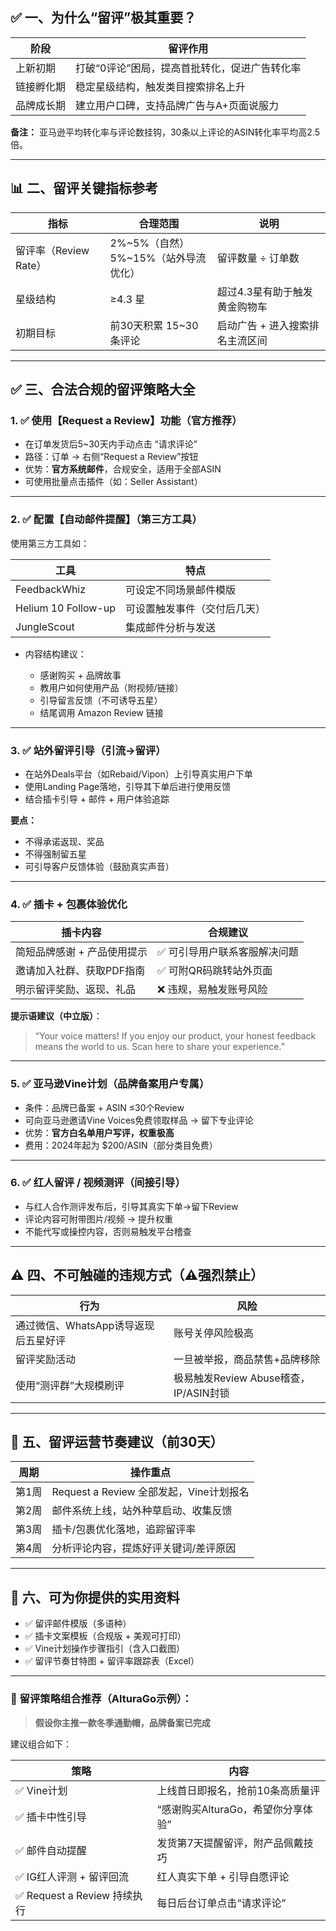 ## ✅ 一、为什么“留评”极其重要？

| 阶段    | 留评作用                     |
| ----- | ------------------------ |
| 上新初期  | 打破“0评论”困局，提高首批转化，促进广告转化率 |
| 链接孵化期 | 稳定星级结构，触发类目搜索排名上升        |
| 品牌成长期 | 建立用户口碑，支持品牌广告与A+页面说服力    |

**备注：** 亚马逊平均转化率与评论数挂钩，30条以上评论的ASIN转化率平均高2.5倍。

---

## 📊 二、留评关键指标参考

| 指标               | 合理范围                          | 说明                |
| ---------------- | ----------------------------- | ----------------- |
| 留评率（Review Rate） | 2%\~5%（自然）<br>5%\~15%（站外导流优化） | 留评数量 ÷ 订单数        |
| 星级结构             | ≥4.3 星                        | 超过4.3星有助于触发黄金购物车  |
| 初期目标             | 前30天积累 15\~30 条评论             | 启动广告 + 进入搜索排名主流区间 |

---

## ✅ 三、合法合规的留评策略大全

### 1. ✅ 使用【Request a Review】功能（官方推荐）

* 在订单发货后5\~30天内手动点击 “请求评论”
* 路径：订单 → 右侧“Request a Review”按钮
* 优势：**官方系统邮件**，合规安全，适用于全部ASIN
* 可使用批量点击插件（如：Seller Assistant）

---

### 2. ✅ 配置【自动邮件提醒】（第三方工具）

使用第三方工具如：

| 工具                  | 特点             |
| ------------------- | -------------- |
| FeedbackWhiz        | 可设定不同场景邮件模版    |
| Helium 10 Follow-up | 可设置触发事件（交付后几天） |
| JungleScout         | 集成邮件分析与发送      |

* 内容结构建议：

  * 感谢购买 + 品牌故事
  * 教用户如何使用产品（附视频/链接）
  * 引导留言反馈（不可诱导五星）
  * 结尾调用 Amazon Review 链接

---

### 3. ✅ 站外留评引导（引流→留评）

* 在站外Deals平台（如Rebaid/Vipon）上引导真实用户下单
* 使用Landing Page落地，引导其下单后进行使用反馈
* 结合插卡引导 + 邮件 + 用户体验追踪

**要点：**

* 不得承诺返现、奖品
* 不得强制留五星
* 可引导客户反馈体验（鼓励真实声音）

---

### 4. ✅ 插卡 + 包裹体验优化

| 插卡内容            | 合规建议            |
| --------------- | --------------- |
| 简短品牌感谢 + 产品使用提示 | ✅ 可引导用户联系客服解决问题 |
| 邀请加入社群、获取PDF指南  | ✅ 可附QR码跳转站外页面   |
| 明示留评奖励、返现、礼品    | ❌ 违规，易触发账号风险    |

**提示语建议（中立版）**：

> “Your voice matters! If you enjoy our product, your honest feedback means the world to us. Scan here to share your experience.”

---

### 5. ✅ 亚马逊Vine计划（品牌备案用户专属）

* 条件：品牌已备案 + ASIN ≤30个Review
* 可向亚马逊邀请Vine Voices免费领取样品 → 留下专业评论
* 优势：**官方白名单用户写评，权重极高**
* 费用：2024年起为 \$200/ASIN（部分类目免费）

---

### 6. ✅ 红人留评 / 视频测评（间接引导）

* 与红人合作测评发布后，引导其真实下单→留下Review
* 评论内容可附带图片/视频 → 提升权重
* 不能代写或操控内容，否则易触发平台稽查

---

## ⚠️ 四、不可触碰的违规方式（⚠️强烈禁止）

| 行为                     | 风险                           |
| ---------------------- | ---------------------------- |
| 通过微信、WhatsApp诱导返现后五星好评 | 账号关停风险极高                     |
| 留评奖励活动                 | 一旦被举报，商品禁售+品牌移除              |
| 使用“测评群”大规模刷评           | 极易触发Review Abuse稽查，IP/ASIN封锁 |

---

## 🧠 五、留评运营节奏建议（前30天）

| 周期  | 操作重点                           |
| --- | ------------------------------ |
| 第1周 | Request a Review 全部发起，Vine计划报名 |
| 第2周 | 邮件系统上线，站外种草启动、收集反馈             |
| 第3周 | 插卡/包裹优化落地，追踪留评率                |
| 第4周 | 分析评论内容，提炼好评关键词/差评原因            |

---

## 📂 六、可为你提供的实用资料

* ✅ 留评邮件模版（多语种）
* ✅ 插卡文案模板（合规版 + 美观可打印）
* ✅ Vine计划操作步骤指引（含入口截图）
* ✅ 留评节奏甘特图 + 留评率跟踪表（Excel）

---

### 🧭 留评策略组合推荐（AlturaGo示例）：

> **假设你主推一款冬季通勤帽，品牌备案已完成**

建议组合如下：

| 策略                      | 内容                     |
| ----------------------- | ---------------------- |
| ✅ Vine计划                | 上线首日即报名，抢前10条高质量评      |
| ✅ 插卡中性引导                | “感谢购买AlturaGo，希望你分享体验” |
| ✅ 邮件自动提醒                | 发货第7天提醒留评，附产品佩戴技巧      |
| ✅ IG红人评测 + 留评回流         | 红人真实下单 + 引导自愿评论        |
| ✅ Request a Review 持续执行 | 每日后台订单点击“请求评论”         |

